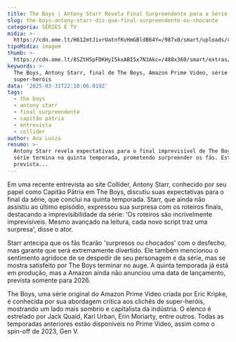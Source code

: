 ```yaml
---
title: The Boys | Antony Starr Revela Final Surpreendente para a Série
slug: the-boys-antony-starr-diz-que-final-surpreendente-ou-chocante
categoria: SÉRIES E TV
midia: >-
  https://cdn.ome.lt/H612mtJivrUatnfKvHmGBldB64Y=/987x0/smart/uploads/conteudo/fotos/Design_sem_nome_-_2025-03-31T184106.755.png
tipoMidia: imagem
thumb: >-
  https://cdn.ome.lt/8SZtH5pFDKHyI5kxABI5x7N3Akc=/480x360/smart/extras/conteudos/Design_sem_nome_-_2025-03-31T184106.755.png
keywords: >-
  The Boys, Antony Starr, final de The Boys, Amazon Prime Video, série de
  super-heróis
data: '2025-03-31T22:10:06.019Z'
tags:
  - the boys
  - antony starr
  - final surpreendente
  - capitão pátria
  - entrevista
  - collider
author: Ana Luiza
resumo: >-
  Antony Starr revela expectativas para o final imprevisível de The Boys. A
  série termina na quinta temporada, prometendo surpreender os fãs. Estreia
  prevista...
---
```


Em uma recente entrevista ao site Collider, Antony Starr, conhecido por seu papel como Capitão Pátria em The Boys, discutiu suas expectativas para o final da série, que conclui na quinta temporada. Starr, que ainda não assistiu ao último episódio, expressou sua surpresa com os roteiros finais, destacando a imprevisibilidade da série: 'Os roteiros são incrivelmente imprevisíveis. Mesmo avançado na leitura, cada novo script traz uma surpresa', disse o ator.

Starr antecipa que os fãs ficarão 'surpresos ou chocados' com o desfecho, mas garante que será extremamente divertido. Ele também mencionou o sentimento agridoce de se despedir de seu personagem e da série, mas se mostra satisfeito por The Boys terminar no auge. A quinta temporada já está em produção, mas a Amazon ainda não anunciou uma data de lançamento, prevista somente para 2026.

The Boys, uma série original do Amazon Prime Video criada por Eric Kripke, é conhecida por sua abordagem crítica aos clichês de super-heróis, mostrando um lado mais sombrio e capitalista da indústria. O elenco é estrelado por Jack Quaid, Karl Urban, Erin Moriarty, entre outros. Todas as temporadas anteriores estão disponíveis no Prime Video, assim como o spin-off de 2023, Gen V.
